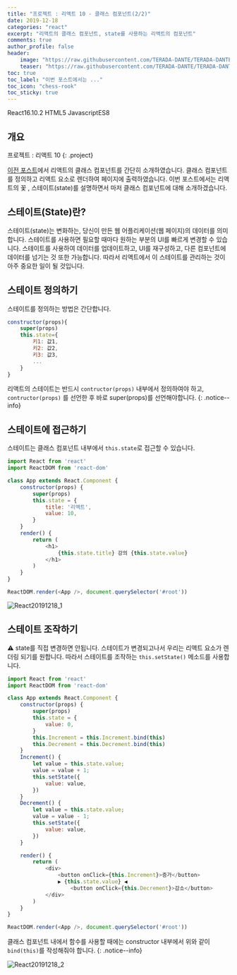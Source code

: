 ```yaml
---
title: "프로젝트 : 리액트 10 - 클래스 컴포넌트(2/2)"
date: 2019-12-18
categories: "react"
excerpt: "리액트의 클래스 컴포넌트, state를 사용하는 리액트의 컴포넌트"
comments: true
author_profile: false
header:
    image: "https://raw.githubusercontent.com/TERADA-DANTE/TERADA-DANTE.github.io/master/_images/teaser/React_image.png"
    teaser: "https://raw.githubusercontent.com/TERADA-DANTE/TERADA-DANTE.github.io/master/_images/teaser/React_teaser.png"
toc: true 
toc_label: "이번 포스트에서는 ..." 
toc_icon: "chess-rook"
toc_sticky: true
---
```


<!-- Post ID : React20191218 -->

<!--Language Button HTML -->
<span><a class="React"><i class="fab fa-react"></i> React</a><a class="ReactVer">16.10.2</a></span>  <span><a class="HTML"><i class="fab fa-html5"></i> HTML</a><a class="HTMLVer">5</a></span>  <span><a class="Javascript"><i class="fab fa-js-square"></i> Javascript</a><a class="Javascriptver">ES8</a></span> 
<!--Language Button HTML -->

<!-- Main content-->

## 개요

프로젝트 : 리액트 10
{: .project}

[이전 포스트](https://terada-dante.github.io/%EB%A6%AC%EC%95%A1%ED%8A%B8/React8/)에서 리액트의 클래스 컴포넌트를 간단히 소개하였습니다. 클래스 컴포넌트를 정의하고 리액트 요소로 렌더하여 페이지에 출력하였습니다. 이번 포스트에서는 리액트의 꽃 <i class="fas fa-fan" style="color:red"></i>, 스테이트(state)를 설명하면서 마저 클래스 컴포넌트에 대해 소개하겠습니다.

## 스테이트(State)란?
스테이트(state)는 변화하는, 당신이 만든 웹 어플리케이션(웹 페이지)의 데이터를 의미합니다. 스테이트를 사용하면 필요할 때마다 원하는 부분의 UI를 빠르게 변경할 수 있습니다. 스테이트를 사용하여 데이터를 업데이트하고, UI를 재구성하고, 다른 컴포넌트에 데이터를 넘기는 것 또한 가능합니다. 따라서 리액트에서 이 스테이트를 관리하는 것이 아주 중요한 일이 될 것입니다.

## 스테이트 정의하기
스테이트를 정의하는 방법은 간단합니다. 
~~~javascript
constructor(props){
    super(props)
    this.state={
        키1: 값1,
        키2: 값2,
        키3: 값3,
        ...
    }
}
~~~
리액트의 스테이트는 반드시 `contructor(props)` 내부에서 정의하여야 하고, `contructor(props)` 를 선언한 후 바로 super(props)를 선언해야합니다.
{: .notice--info}

## 스테이트에 접근하기
스테이트는 클래스 컴포넌트 내부에서 `this.state`로 접근할 수 있습니다.

~~~javascript
import React from 'react'
import ReactDOM from 'react-dom'

class App extends React.Component {
    constructor(props) {
        super(props)
        this.state = {
            title: '리액트',
            value: 10,
        }
    }
    render() {
        return (
            <h1>
                {this.state.title} 강의 {this.state.value}
            </h1>
        )
    }
}

ReactDOM.render(<App />, document.querySelector('#root'))
~~~
![React20191218_1](/assets/images/post/React/React20191218_1.png)

## 스테이트 조작하기
⚠ state를 직접 변경하면 안됩니다. 스테이트가 변경되고나서 우리는 리액트 요소가 렌더링 되기를 원합니다. 따라서 스테이트를 조작하는 `this.setState()` 메소드를 사용합니다. 

~~~javascript
import React from 'react'
import ReactDOM from 'react-dom'

class App extends React.Component {
    constructor(props) {
        super(props)
        this.state = {
            value: 0,
        }
        this.Increment = this.Increment.bind(this)
        this.Decrement = this.Decrement.bind(this)
    }
    Increment() {
        let value = this.state.value;
        value = value + 1;
        this.setState({
            value: value,
        })
    }
    Decrement() {
        let value = this.state.value;
        value = value - 1;
        this.setState({
            value: value,
        })
    }

    render() {
        return (
            <div>
                <button onClick={this.Increment}>증가</button>
                ▶ {this.state.value} ◀
                    <button onClick={this.Decrement}>감소</button>
            </div>
        )
    }
}

ReactDOM.render(<App />, document.querySelector('#root'))
~~~

클래스 컴포넌트 내에서 함수를 사용할 때에는 constructor 내부에서 위와 같이 `bind(this)`를 작성해줘야 합니다.
{: .notice--info}

![React20191218_2](/assets/images/post/React/React20191218_2.png)

<style>
    .project{
        text-align: center;
        font-family: 'Black Han Sans', sans-serif;
        font-size: 40px !important;
        margin-bottom: -2px !important;
    }
</style>
<!-- Main content-->

<!--Footnote -->
<!--Footnote -->

<link href="https://fonts.googleapis.com/css?family=Black+Han+Sans&display=swap" rel="stylesheet">
